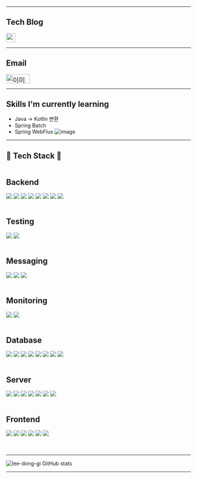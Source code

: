 
---

## Tech Blog
<a href="https://velog.io/@oksk4753/posts" target="_blank" style="font-size:1.3em">
<img src="https://github.com/user-attachments/assets/bbf869de-6760-48d4-b3d0-75fafcf97ec6" width="25" height="25" alt="이미지 설명">

</a>

---

## Email

<a href="mailto:oksk4753@gmail.com" target="_blank" style="font-size:1.3em">
<img src="https://github.com/user-attachments/assets/0fa51183-126b-4fb7-a62c-057596ef6e48" 
width="65" height="25" alt="이미지 설명">
</a>

---

## Skills I'm currently learning
- Java -> Kotlin 변환
- Spring Batch
- Spring WebFlux
  ![image](https://github.com/user-attachments/assets/1072939d-6bac-4d89-90d3-ef430637dd29)

---

## 🔨 Tech Stack 🔨
<div style="display:flex; flex-direction:column; align-items:flex-start; justify-content: center;">
    <h2><strong>Backend</strong></h2>
    <div>
        <img src="https://img.shields.io/badge/Java-007396?style=for-the-badge&logo=Java&logoColor=white"> 
        <img src="https://img.shields.io/badge/kotlin-7F52FF?style=for-the-badge&logo=kotlin&logoColor=white"> 
        <img src="https://img.shields.io/badge/Spring Boot-6DB33F?style=for-the-badge&logo=spring boot&logoColor=white"> 
        <img src="https://img.shields.io/badge/Spring-6DB33F?style=for-the-badge&logo=spring&logoColor=white"> 
        <img src="https://img.shields.io/badge/springsecurity-6DB33F?style=for-the-badge&logo=springsecurity&logoColor=white"> 
        <img src="https://img.shields.io/badge/JPA-34E27A?style=for-the-badge&logo=JPA&logoColor=white"> 
        <img src="https://img.shields.io/badge/Mybatis-E04E39?style=for-the-badge&logo=Mybatis&logoColor=white">
        <img src="https://img.shields.io/badge/swagger-85EA2D?style=for-the-badge&logo=swagger&logoColor=white">
    </div><br>
    <h2><strong>Testing</strong></h2>
    <div>
        <img src="https://img.shields.io/badge/junit5-25A162?style=for-the-badge&logo=junit5&logoColor=white">
        <img src="https://img.shields.io/badge/mockito-8D6748?style=for-the-badge&logo=mockito&logoColor=white">
    </div><br>
    <h2><strong>Messaging</strong></h2>
    <div>
        <img src="https://img.shields.io/badge/apachekafka-231F20?style=for-the-badge&logo=apachekafka&logoColor=white">
        <img src="https://img.shields.io/badge/rabbitmq-FF6600?style=for-the-badge&logo=rabbitmq&logoColor=white">
        <img src="https://img.shields.io/badge/mqtt-660066?style=for-the-badge&logo=mqtt&logoColor=white">
    </div><br>
    <h2><strong>Monitoring</strong></h2>
    <div>
        <img src="https://img.shields.io/badge/grafana-F46800?style=for-the-badge&logo=grafana&logoColor=white">
        <img src="https://img.shields.io/badge/prometheus-E6522C?style=for-the-badge&logo=prometheus&logoColor=white">
    </div><br>
    <h2><strong>Database</strong></h2>
    <div> 
        <img src="https://img.shields.io/badge/mysql-4479A1?style=for-the-badge&logo=mysql&logoColor=white"> 
        <img src="https://img.shields.io/badge/mariadb-1F305F?style=for-the-badge&logo=mariadbfoundation&logoColor=white">
        <img src="https://img.shields.io/badge/postgresql-4169E1?style=for-the-badge&logo=postgresql&logoColor=white">
        <img src="https://img.shields.io/badge/oracle-F80000?style=for-the-badge&logo=oracle&logoColor=white">
        <img src="https://img.shields.io/badge/tibero-F80000?style=for-the-badge&logo=Tibero&logoColor=white">
        <img src="https://img.shields.io/badge/mongodb-47A248?style=for-the-badge&logo=mongodb&logoColor=white">
        <img src="https://img.shields.io/badge/redis-FF4438?style=for-the-badge&logo=redis&logoColor=white">
        <img src="https://img.shields.io/badge/influxdb-22ADF6?style=for-the-badge&logo=influxdb&logoColor=white">
    </div><br>
    <h2><strong>Server</strong></h2>
    <div>
        <img src="https://img.shields.io/badge/linux-FCC624?style=for-the-badge&logo=linux&logoColor=black"> 
        <img src="https://img.shields.io/badge/windows server-80B3FF?style=for-the-badge&logo=windows server&logoColor=black">
        <img src="https://img.shields.io/badge/AWS-FF9900?style=for-the-badge&logo=amazonwebservices&logoColor=white">
        <img src="https://img.shields.io/badge/Naver Cloud Platform-03C75A?style=for-the-badge&logo=Naver&logoColor=white">
        <img src="https://img.shields.io/badge/docker-2496ED?style=for-the-badge&logo=docker&logoColor=white">
        <img src="https://img.shields.io/badge/githubactions-2088FF?style=for-the-badge&logo=githubactions&logoColor=white">
        <img src="https://img.shields.io/badge/jenkins-D24939?style=for-the-badge&logo=jenkins&logoColor=white">
    </div><br>
    <h2><strong>Frontend</strong></h2>
    <div>
        <img src="https://img.shields.io/badge/javascript-F7DF1E?style=flat-square&logo=javascript&logoColor=black">
        <img src="https://img.shields.io/badge/JSP-005F0F?style=flat-square&logo=JSP&logoColor=white">
        <img src="https://img.shields.io/badge/thymeleaf-005F0F?style=flat-square&logo=thymeleaf&logoColor=white">
        <img src="https://img.shields.io/badge/react-61DAFB?style=flat-square&logo=react&logoColor=white">
        <img src="https://img.shields.io/badge/html5-E34F26?style=flat-square&logo=html5&logoColor=white"> 
        <img src="https://img.shields.io/badge/css-1572B6?style=flat-square&logo=css3&logoColor=white"> 
    </div><br>
</div><br>

---

![lee-dong-gi GitHub stats](https://github-readme-stats.vercel.app/api?username=lee-dong-gi&show_icons=true&theme=radical)

---
